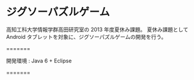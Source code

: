 ﻿ジグソーパズルゲーム
====================

高知工科大学情報学群高田研究室の 2013 年度夏休み課題。
夏休み課題として Android タブレットを対象に、ジグソーパズルゲームの開発を行う。

=======

開発環境
: Java 6 + Eclipse

=======